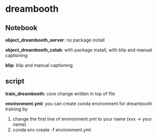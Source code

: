 # dreambooth

## Notebook 

<b>object_dreambooth_server</b>: no package install

<b>object_dreambooth_colab</b>: with package install, with blip and manual captioning

<b>blip</b>: blip and manual captioning

## script

<b>train_dreambooth</b>: core change written in top of file

<b>environment.yml</b>: you can create conda environment for dreambooth training by

  1. change the first line of environment.yml to your name (xxx -> your name)
  2. conda env create -f environment.yml
